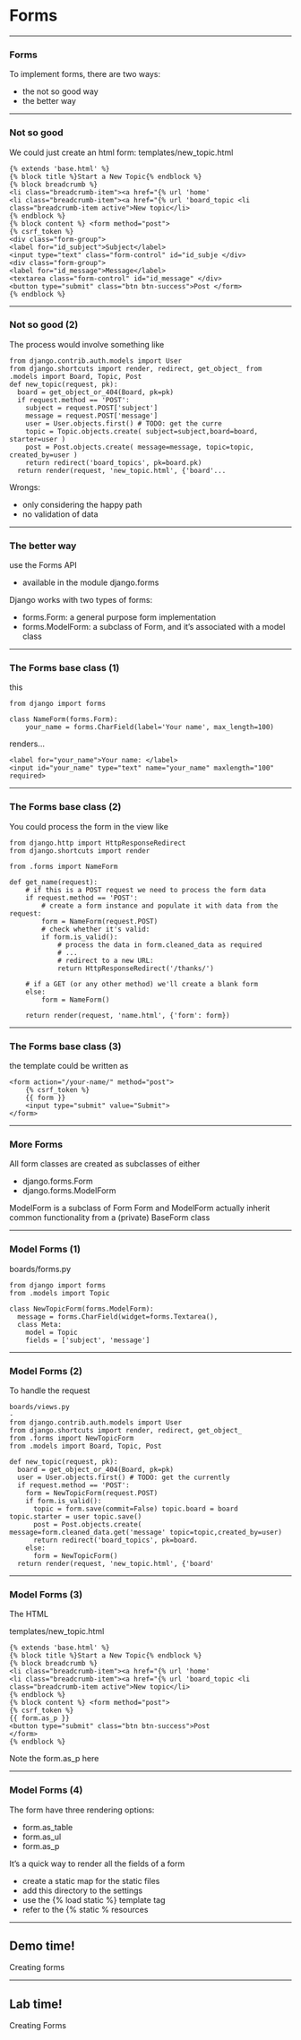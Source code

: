# Forms

---
### Forms

To implement forms, there are two ways:
- the not so good way
- the better way

---
### Not so good

We could just create an html form:
templates/new_topic.html
```
{% extends 'base.html' %}
{% block title %}Start a New Topic{% endblock %}
{% block breadcrumb %}
<li class="breadcrumb-item"><a href="{% url 'home'
<li class="breadcrumb-item"><a href="{% url 'board_topic <li class="breadcrumb-item active">New topic</li>
{% endblock %}
{% block content %} <form method="post">
{% csrf_token %}
<div class="form-group">
<label for="id_subject">Subject</label>
<input type="text" class="form-control" id="id_subje </div>
<div class="form-group">
<label for="id_message">Message</label>
<textarea class="form-control" id="id_message" </div>
<button type="submit" class="btn btn-success">Post </form>
{% endblock %}

```

---
### Not so good (2)

The process would involve something like
```
from django.contrib.auth.models import User
from django.shortcuts import render, redirect, get_object_ from .models import Board, Topic, Post
def new_topic(request, pk):
  board = get_object_or_404(Board, pk=pk)
  if request.method == 'POST':
    subject = request.POST['subject'] 
    message = request.POST['message']
    user = User.objects.first() # TODO: get the curre
    topic = Topic.objects.create( subject=subject,board=board, starter=user )
    post = Post.objects.create( message=message, topic=topic, created_by=user )
    return redirect('board_topics', pk=board.pk) 
  return render(request, 'new_topic.html', {'board'...
```

Wrongs:
- only considering the happy path 
- no  validation of  data


---
### The better way
use the Forms API
- available in the module django.forms

Django works with two types of forms: 
- forms.Form: a general purpose form implementation
- forms.ModelForm: a subclass of Form, and it’s associated with a model class


---
### The Forms base class (1)

this
```
from django import forms

class NameForm(forms.Form):
    your_name = forms.CharField(label='Your name', max_length=100)
```


renders...

```
<label for="your_name">Your name: </label>
<input id="your_name" type="text" name="your_name" maxlength="100" required>
```


---
### The Forms base class (2)

You could process the form in the view like 
```
from django.http import HttpResponseRedirect
from django.shortcuts import render

from .forms import NameForm

def get_name(request):
    # if this is a POST request we need to process the form data
    if request.method == 'POST':
        # create a form instance and populate it with data from the request:
        form = NameForm(request.POST)
        # check whether it's valid:
        if form.is_valid():
            # process the data in form.cleaned_data as required
            # ...
            # redirect to a new URL:
            return HttpResponseRedirect('/thanks/')

    # if a GET (or any other method) we'll create a blank form
    else:
        form = NameForm()

    return render(request, 'name.html', {'form': form})
```


---
### The Forms base class (3)

the template could be written as
```
<form action="/your-name/" method="post">
    {% csrf_token %}
    {{ form }}
    <input type="submit" value="Submit">
</form>
```

---
### More Forms

All form classes are created as subclasses of either 
- django.forms.Form 
- django.forms.ModelForm 

ModelForm is a subclass of Form
Form and ModelForm actually inherit common functionality from a (private) BaseForm class


---
### Model Forms (1)

boards/forms.py
```
from django import forms 
from .models import Topic

class NewTopicForm(forms.ModelForm):
  message = forms.CharField(widget=forms.Textarea(),
  class Meta:
    model = Topic
    fields = ['subject', 'message']
```

---
### Model Forms (2)

To handle the request
```
boards/views.py
-
from django.contrib.auth.models import User
from django.shortcuts import render, redirect, get_object_ 
from .forms import NewTopicForm
from .models import Board, Topic, Post

def new_topic(request, pk):
  board = get_object_or_404(Board, pk=pk)
  user = User.objects.first() # TODO: get the currently 
  if request.method == 'POST':
    form = NewTopicForm(request.POST) 
    if form.is_valid():
      topic = form.save(commit=False) topic.board = board topic.starter = user topic.save()
      post = Post.objects.create( message=form.cleaned_data.get('message' topic=topic,created_by=user)
      return redirect('board_topics', pk=board.
    else:
      form = NewTopicForm()
  return render(request, 'new_topic.html', {'board'
```

---
### Model Forms (3)

The HTML

templates/new_topic.html
```
{% extends 'base.html' %}
{% block title %}Start a New Topic{% endblock %}
{% block breadcrumb %}
<li class="breadcrumb-item"><a href="{% url 'home'
<li class="breadcrumb-item"><a href="{% url 'board_topic <li class="breadcrumb-item active">New topic</li>
{% endblock %}
{% block content %} <form method="post">
{% csrf_token %}
{{ form.as_p }}
<button type="submit" class="btn btn-success">Post
</form>
{% endblock %}
```

Note the form.as_p here

---
### Model Forms (4)

The form have three rendering options: 
- form.as_table
- form.as_ul
- form.as_p 

It’s a quick way to render all the fields of a form

- create a static map for the static files
- add this directory to the settings
- use the {% load static %} template tag 
- refer to the {% static % resources


---
<!-- .slide: data-background="url('images/demo.jpg')" data-background-size="cover" --> 
<!-- .slide: class="lab" -->
## Demo time!
Creating forms


---
<!-- .slide: data-background="url('images/demo.jpg')" data-background-size="cover" --> 
<!-- .slide: class="lab" -->
## Lab time!
Creating Forms